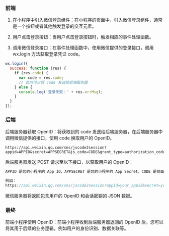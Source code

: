 ### 前端
1. 在小程序中引入微信登录组件：在小程序的页面中，引入微信登录组件，通常是一个按钮或者其他触发登录的交互元素。

2. 用户点击登录按钮：当用户点击登录按钮时，触发相应的事件处理函数。

3. 调用微信登录接口：在事件处理函数中，使用微信提供的登录接口，调用 wx.login 方法获取登录凭证 code。
```javaScript
wx.login({
  success: function (res) {
    if (res.code) {
      var code = res.code;
      // 此时可以将 code 发送给后端服务器
    } else {
      console.log('登录失败：' + res.errMsg);
    }
  }
});
```

### 后端
后端服务器获取 OpenID：将获取到的 code 发送给后端服务器，在后端服务器中调用微信提供的接口，使用 code 换取用户的 OpenID。
```
https://api.weixin.qq.com/sns/jscode2session?appid=APPID&secret=APPSECRET&js_code=CODE&grant_type=authorization_code
```

后端服务器发送 POST 请求至以下接口，以获取用户的 OpenID：
```javaScript
APPID 是您的小程序的 App ID，APPSECRET 是您的小程序的 App Secret，CODE 是前面步骤中获取到的登录凭证 code。

例如：
https://api.weixin.qq.com/sns/jscode2session?appid=your_appid&secret=your_appsecret&js_code=code&grant_type=authorization_code
```

微信服务器将返回包含用户的 OpenID 和会话密钥的 JSON 数据。

### 最终
前端小程序使用 OpenID：前端小程序收到后端服务器返回的 OpenID 后，您可以将其用于后续的业务逻辑，例如用户的身份识别、数据关联等。
